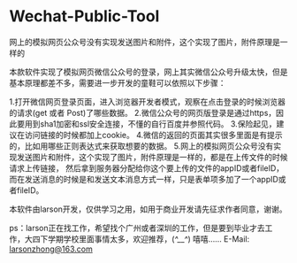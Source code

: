 # Wechat-Public-Tool
网上的模拟网页公众号没有实现发送图片和附件，这个实现了图片，附件原理是一样的


本款软件实现了模拟网页微信公众号的登录，网上其实微信公众号升级太快，但是基本原理都差不多，需要进一步开发的童鞋可以依照以下步骤：

1.打开微信网页登录页面，进入浏览器开发者模式，观察在点击登录的时候浏览器的请求(get 或者 Post)了哪些数据。
2.微信公众号的网页版登录是通过https，因此要用到sha1加密和ssl安全连接，不懂的自行百度并参照代码。
3.保险起见，建议在访问链接的时候都加上cookie。
4.微信的返回的页面其实很多里面是有提示的，比如用哪些正则表达式来获取想要的数据。
5.网上的模拟网页公众号没有实现发送图片和附件，这个实现了图片，附件原理是一样的，都是在上传文件的时候请求上传链接，
然后拿到服务器分配给你这个要上传的文件的appID或者fileID，而在发送消息的时候是和发送文本消息方式一样，只是表单项多加了一个appID或者fileID。


本软件由larson开发，仅供学习之用，如用于商业开发请先征求作者同意，谢谢。

ps：larson正在找工作，希望找个广州或者深圳的工作，但是要到毕业才去工作，大四下学期学校里面事情太多，欢迎推荐，(*^__^*) 嘻嘻……
E-Mail: larsonzhong@163.com


